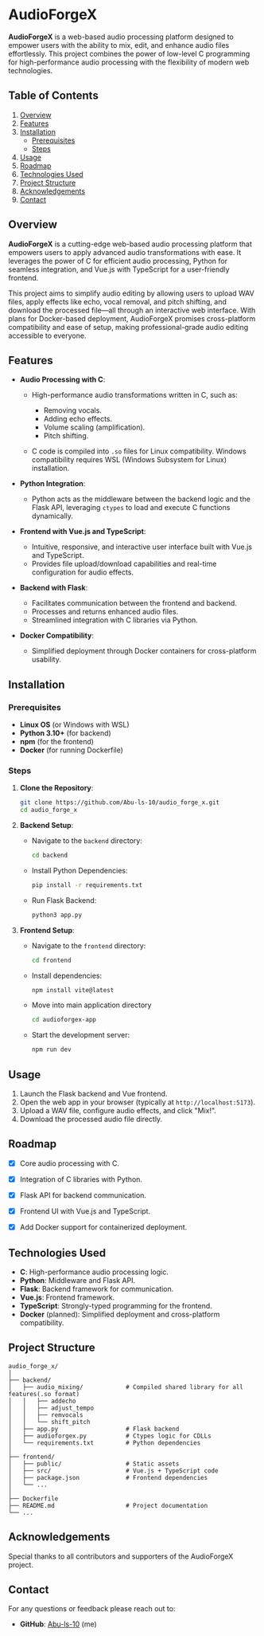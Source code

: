 # AudioForgeX

**AudioForgeX** is a web-based audio processing platform designed to empower users with the ability to mix, edit, and enhance audio files effortlessly. This project combines the power of low-level C programming for high-performance audio processing with the flexibility of modern web technologies.


## Table of Contents

1. [Overview](#overview)
2. [Features](#features)
3. [Installation](#installation)
   - [Prerequisites](#prerequisites)
   - [Steps](#steps)
4. [Usage](#usage)
5. [Roadmap](#roadmap)
6. [Technologies Used](#technologies-used)
7. [Project Structure](#project-structure)
8. [Acknowledgements](#acknowledgements)
9. [Contact](#contact)


## Overview

**AudioForgeX** is a cutting-edge web-based audio processing platform that empowers users to apply advanced audio transformations with ease. It leverages the power of C for efficient audio processing, Python for seamless integration, and Vue.js with TypeScript for a user-friendly frontend.

This project aims to simplify audio editing by allowing users to upload WAV files, apply effects like echo, vocal removal, and pitch shifting, and download the processed file—all through an interactive web interface. With plans for Docker-based deployment, AudioForgeX promises cross-platform compatibility and ease of setup, making professional-grade audio editing accessible to everyone.


## Features

- **Audio Processing with C**:
  - High-performance audio transformations written in C, such as:
    - Removing vocals.
    - Adding echo effects.
    - Volume scaling (amplification).
    - Pitch shifting.
   
  - C code is compiled into `.so` files for Linux compatibility. Windows compatibility requires WSL (Windows Subsystem for Linux) installation.

- **Python Integration**:
  - Python acts as the middleware between the backend logic and the Flask API, leveraging `ctypes` to load and execute C functions dynamically.

- **Frontend with Vue.js and TypeScript**:
  - Intuitive, responsive, and interactive user interface built with Vue.js and TypeScript.
  - Provides file upload/download capabilities and real-time configuration for audio effects.

- **Backend with Flask**:
  - Facilitates communication between the frontend and backend.
  - Processes and returns enhanced audio files.
  - Streamlined integration with C libraries via Python.

- **Docker Compatibility**:
  - Simplified deployment through Docker containers for cross-platform usability.


## Installation

### Prerequisites

- **Linux OS** (or Windows with WSL)
- **Python 3.10+** (for backend)
- **npm** (for the frontend)
- **Docker** (for running Dockerfile)


### Steps

1. **Clone the Repository**:
   ```bash
   git clone https://github.com/Abu-ls-10/audio_forge_x.git
   cd audio_forge_x
   ```

2. **Backend Setup**:
   - Navigate to the `backend` directory:
     ```bash
     cd backend
     ```
   - Install Python Dependencies:
     ```bash
     pip install -r requirements.txt
     ```
   - Run Flask Backend:
     ```bash
     python3 app.py
     ```

4. **Frontend Setup**:
   - Navigate to the `frontend` directory:
     ```bash
     cd frontend
     ```
   - Install dependencies:
     ```bash
     npm install vite@latest
     ```
   - Move into main application directory
     ```bash
     cd audioforgex-app
     ```
   - Start the development server:
     ```bash
     npm run dev
     ```


## Usage

1. Launch the Flask backend and Vue frontend.
2. Open the web app in your browser (typically at `http://localhost:5173`).
3. Upload a WAV file, configure audio effects, and click "Mix!".
4. Download the processed audio file directly.


## Roadmap

- [x] Core audio processing with C.
- [x] Integration of C libraries with Python.
- [x] Flask API for backend communication.
- [x] Frontend UI with Vue.js and TypeScript.
- [x] Add Docker support for containerized deployment.


## Technologies Used

- **C**: High-performance audio processing logic.
- **Python**: Middleware and Flask API.
- **Flask**: Backend framework for communication.
- **Vue.js**: Frontend framework.
- **TypeScript**: Strongly-typed programming for the frontend.
- **Docker** (planned): Simplified deployment and cross-platform compatibility.


## Project Structure

```plaintext
audio_forge_x/
│
├── backend/
│   ├── audio_mixing/            # Compiled shared library for all features(.so format)
│   │   ├── addecho
│   │   ├── adjust_tempo
│   │   ├── remvocals
│   │   └── shift_pitch          
│   ├── app.py                   # Flask backend
│   ├── audioforgex.py           # Ctypes logic for CDLLs
│   └── requirements.txt         # Python dependencies
│
├── frontend/
│   ├── public/                  # Static assets
│   ├── src/                     # Vue.js + TypeScript code
│   ├── package.json             # Frontend dependencies
│   └── ...
│
├── Dockerfile
├── README.md                    # Project documentation
└── ...
```


## Acknowledgements

Special thanks to all contributors and supporters of the AudioForgeX project.

## Contact

For any questions or feedback please reach out to:
- **GitHub**: [Abu-ls-10](https://github.com/Abu-ls-10) (me)
